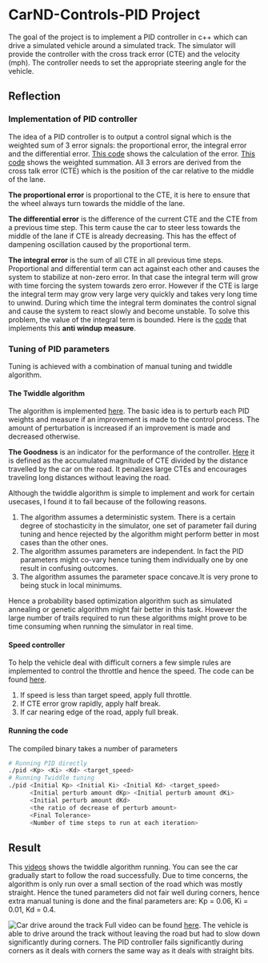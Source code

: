 # CarND-Controls-PID Project

The goal of the project is to implement a PID controller in c++ which can drive a simulated vehicle around a simulated track. The simulator will provide the controller with the cross track error (CTE) and the velocity (mph). The controller needs to set the appropriate steering angle for the vehicle.

## Reflection

### Implementation of PID controller

The idea of a PID controller is to output a control signal which is the weighted sum of 3 error signals: the proportional error, the integral error and the differential error. [This code](src/PID.cpp#L36-L38) shows the calculation of the error. [This code](src/PID.cpp#L48) shows the weighted summation. All 3 errors are derived from the cross talk error (CTE) which is the position of the car relative to the middle of the lane.

**The proportional error** is proportional to the CTE, it is here to ensure that the wheel always turn towards the middle of the lane.

**The differential error** is the difference of the current CTE and the CTE from a previous time step. This term cause the car to steer less towards the middle of the lane if CTE is already decreasing. This has the effect of dampening oscillation caused by the proportional term.

**The integral error** is the sum of all CTE in all previous time steps. Proportional and differential term can act against each other and causes the system to stabilize at non-zero error. In that case the integral term will grow with time forcing the system towards zero error. However if the CTE is large the integral term may grow very large very quickly and takes very long time to unwind. During which time the integral term dominates the control signal and cause the system to react slowly and become unstable. To solve this problem, the value of the integral term is bounded. Here is the [code](src/PID.cpp#L41-L42) that implements this **anti windup measure**.

### Tuning of PID parameters

Tuning is achieved with a combination of manual tuning and twiddle algorithm.

#### The Twiddle algorithm

The algorithm is implemented [here](src/twiddle.cpp). The basic idea is to perturb each PID weights and measure if an improvement is made to the control process. The amount of perturbation is increased if an improvement is made and decreased otherwise.

**The Goodness** is an indicator for the performance of the controller. [Here](src/main.cpp#L108) it is defined as the accumulated magnitude of CTE divided by the distance travelled by the car on the road. It penalizes large CTEs and encourages traveling long distances without leaving the road.

Although the twiddle algorithm is simple to implement and work for certain usecases, I found it to fail because of the following reasons.
1. The algorithm assumes a deterministic system. There is a certain degree of stochasticity in the simulator, one set of parameter fail during tuning and hence rejected by the algorithm might perform better in most cases than the other ones.
1. The algorithm assumes parameters are independent. In fact the PID parameters might co-vary hence tuning them individually one by one result in confusing outcomes.
1. The algorithm assumes the parameter space concave.It is very prone to being stuck in local minimums.

Hence a probability based optimization algorithm such as simulated annealing or genetic algorithm might fair better in this task. However the large number of trails required to run these algorithms might prove to be time consuming when running the simulator in real time.

#### Speed controller

To help the vehicle deal with difficult corners a few simple rules are implemented to control the throttle and hence the speed. The code can be found [here](src/main.cpp#L123-L132).

1. If speed is less than target speed, apply full throttle.
1. If CTE error grow rapidly, apply half break.
1. If car nearing edge of the road, apply full break.

#### Running the code

The compiled binary takes a number of parameters
```sh
# Running PID directly
./pid <Kp> <Ki> <Kd> <target_speed>
# Running Twiddle tuning
./pid <Initial Kp> <Initial Ki> <Initial Kd> <target_speed>
      <Initial perturb amount dKp> <Initial perturb amount dKi>
      <Initial perturb amount dKd>
      <the ratio of decrease of perturb amount>
      <Final Tolerance>
      <Number of time steps to run at each iteration>
```

## Result

This [videos](https://youtu.be/efuUPviqgTo) shows the twiddle algorithm running. You can see the car gradually start to follow the road successfully. Due to time concerns, the algorithm is only run over a small section of the road which was mostly straight. Hence the tuned parameters did not fair well during corners, hence extra manual tuning is done and the final parameters are:
Kp = 0.06, Ki = 0.01, Kd = 0.4.

![Car drive around the track](https://media.giphy.com/media/3baTNQklNxdoyjjSgE/giphy.gif)
Full video can be found [here](https://youtu.be/fndTk8xGfPQ). The vehicle is able to drive around the track without leaving the road but had to slow down significantly during corners. The PID controller fails significantly during corners as it deals with corners the same way as it deals with straight bits.